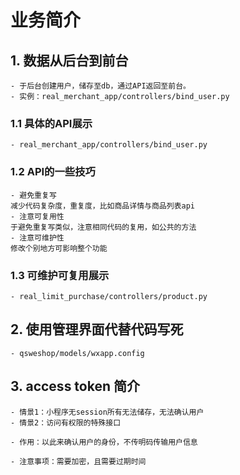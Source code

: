 # 业务简介

## 1. 数据从后台到前台

    - 于后台创建用户，储存至db，通过API返回至前台。
    - 实例：real_merchant_app/controllers/bind_user.py
    
### 1.1 具体的API展示
    - real_merchant_app/controllers/bind_user.py

### 1.2 API的一些技巧
    - 避免重复写
    减少代码复杂度，重复度，比如商品详情与商品列表api
    - 注意可复用性
    于避免重复写类似，注意相同代码的复用，如公共的方法
    - 注意可维护性
    修改个别地方可影响整个功能


### 1.3 可维护可复用展示
    - real_limit_purchase/controllers/product.py

## 2. 使用管理界面代替代码写死
    - qsweshop/models/wxapp.config
    
## 3. access token 简介
    - 情景1：小程序无session所有无法储存，无法确认用户
    - 情景2：访问有权限的特殊接口
    
    - 作用：以此来确认用户的身份，不传明码传输用户信息
    
    - 注意事项：需要加密，且需要过期时间







